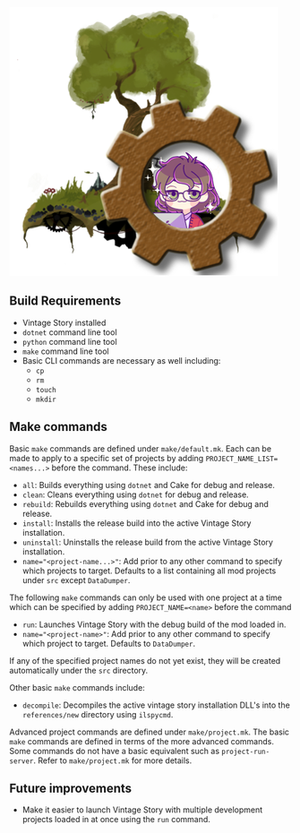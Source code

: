 ![Vintage Story Mods](img/Misc/VintageStoryModsLogoProfilePicTransparent.png)

## Build Requirements
- Vintage Story installed
- `dotnet` command line tool
- `python` command line tool
- `make` command line tool
- Basic CLI commands are necessary as well including:
    - `cp`
    - `rm`
    - `touch`
    - `mkdir`

## Make commands
Basic `make` commands are defined under `make/default.mk`. Each can be made
to apply to a specific set of projects by adding `PROJECT_NAME_LIST=<names...>`
before the command. These include:
- `all`: Builds everything using `dotnet` and Cake for debug and release.
- `clean`: Cleans everything using `dotnet` for debug and release.
- `rebuild`: Rebuilds everything using `dotnet` and Cake for debug and release.
- `install`: Installs the release build into the active Vintage Story installation.
- `uninstall`: Uninstalls the release build from the active Vintage Story installation.
- `name="<project-name...>"`: Add prior to any other command to specify which projects to target. Defaults to a list containing all mod projects under `src` except `DataDumper`.

The following `make` commands can only be used with one project at a time
which can be specified by adding `PROJECT_NAME=<name>` before the command
- `run`: Launches Vintage Story with the debug build of the mod loaded in.
- `name="<project-name>"`: Add prior to any other command to specify which project to target. Defaults to `DataDumper`.

If any of the specified project names do not yet exist, they will be created
automatically under the `src` directory.

Other basic `make` commands include:
- `decompile`: Decompiles the active vintage story installation DLL's into the `references/new` directory using `ilspycmd`.

Advanced project commands are defined under `make/project.mk`. The basic
`make` commands are defined in terms of the more advanced commands. Some
commands do not have a basic equivalent such as `project-run-server`. Refer
to `make/project.mk` for more details.

## Future improvements
- Make it easier to launch Vintage Story with multiple development projects
loaded in at once using the `run` command.
